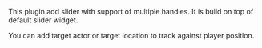 This plugin add slider with support of multiple handles. It is build on top of default slider widget. 

You can add target actor or target location to track against player position. 
